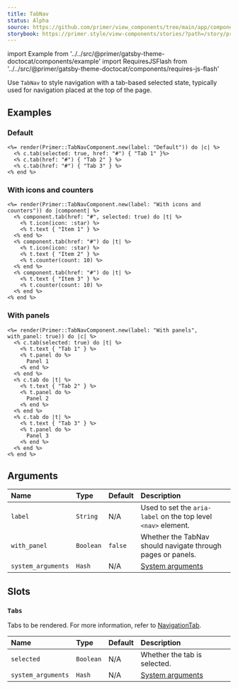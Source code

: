 ```yaml
---
title: TabNav
status: Alpha
source: https://github.com/primer/view_components/tree/main/app/components/primer/tab_nav_component.rb
storybook: https://primer.style/view-components/stories/?path=/story/primer-tab-nav-component
---
```


import Example from '../../src/@primer/gatsby-theme-doctocat/components/example'
import RequiresJSFlash from '../../src/@primer/gatsby-theme-doctocat/components/requires-js-flash'

<RequiresJSFlash />

<!-- Warning: AUTO-GENERATED file, do not edit. Add code comments to your Ruby instead <3 -->

Use `TabNav` to style navigation with a tab-based selected state, typically used for navigation placed at the top of the page.

## Examples

### Default

<Example src="  <div class='tabnav'>    <nav aria-label='Default' class='tabnav-tabs'>          <a href='#' aria-current='page' class='tabnav-tab'>          Tab 1    </a>          <a href='#' class='tabnav-tab'>          Tab 2    </a>          <a href='#' class='tabnav-tab'>          Tab 3    </a></nav></div>" />

```erb
<%= render(Primer::TabNavComponent.new(label: "Default")) do |c| %>
  <% c.tab(selected: true, href: "#") { "Tab 1" }%>
  <% c.tab(href: "#") { "Tab 2" } %>
  <% c.tab(href: "#") { "Tab 3" } %>
<% end %>
```

### With icons and counters

<Example src="  <div class='tabnav'>    <nav aria-label='With icons and counters' class='tabnav-tabs'>          <a href='#' aria-current='page' class='tabnav-tab'>    <svg viewBox='0 0 16 16' version='1.1' aria-hidden='true' height='16' width='16' class='octicon octicon-star'><path fill-rule='evenodd' d='M8 .25a.75.75 0 01.673.418l1.882 3.815 4.21.612a.75.75 0 01.416 1.279l-3.046 2.97.719 4.192a.75.75 0 01-1.088.791L8 12.347l-3.766 1.98a.75.75 0 01-1.088-.79l.72-4.194L.818 6.374a.75.75 0 01.416-1.28l4.21-.611L7.327.668A.75.75 0 018 .25zm0 2.445L6.615 5.5a.75.75 0 01-.564.41l-3.097.45 2.24 2.184a.75.75 0 01.216.664l-.528 3.084 2.769-1.456a.75.75 0 01.698 0l2.77 1.456-.53-3.084a.75.75 0 01.216-.664l2.24-2.183-3.096-.45a.75.75 0 01-.564-.41L8 2.694v.001z'></path></svg>      <span>Item 1</span>    </a>          <a href='#' class='tabnav-tab'>    <svg viewBox='0 0 16 16' version='1.1' aria-hidden='true' height='16' width='16' class='octicon octicon-star'><path fill-rule='evenodd' d='M8 .25a.75.75 0 01.673.418l1.882 3.815 4.21.612a.75.75 0 01.416 1.279l-3.046 2.97.719 4.192a.75.75 0 01-1.088.791L8 12.347l-3.766 1.98a.75.75 0 01-1.088-.79l.72-4.194L.818 6.374a.75.75 0 01.416-1.28l4.21-.611L7.327.668A.75.75 0 018 .25zm0 2.445L6.615 5.5a.75.75 0 01-.564.41l-3.097.45 2.24 2.184a.75.75 0 01.216.664l-.528 3.084 2.769-1.456a.75.75 0 01.698 0l2.77 1.456-.53-3.084a.75.75 0 01.216-.664l2.24-2.183-3.096-.45a.75.75 0 01-.564-.41L8 2.694v.001z'></path></svg>      <span>Item 2</span>    <span title='10' class='Counter'>10</span></a>          <a href='#' class='tabnav-tab'>          <span>Item 3</span>    <span title='10' class='Counter'>10</span></a></nav></div>" />

```erb
<%= render(Primer::TabNavComponent.new(label: "With icons and counters")) do |component| %>
  <% component.tab(href: "#", selected: true) do |t| %>
    <% t.icon(icon: :star) %>
    <% t.text { "Item 1" } %>
  <% end %>
  <% component.tab(href: "#") do |t| %>
    <% t.icon(icon: :star) %>
    <% t.text { "Item 2" } %>
    <% t.counter(count: 10) %>
  <% end %>
  <% component.tab(href: "#") do |t| %>
    <% t.text { "Item 3" } %>
    <% t.counter(count: 10) %>
  <% end %>
<% end %>
```

### With panels

<Example src="<tab-container>  <div class='tabnav'>    <div aria-label='With panels' role='tablist' class='tabnav-tabs'>          <button type='button' role='tab' aria-selected='true' class='tabnav-tab'>          <span>Tab 1</span>    </button>          <button type='button' role='tab' class='tabnav-tab'>          <span>Tab 2</span>    </button>          <button type='button' role='tab' class='tabnav-tab'>          <span>Tab 3</span>    </button></div></div>      <div role='tabpanel'>      Panel 1</div>      <div role='tabpanel' hidden='hidden'>      Panel 2</div>      <div role='tabpanel' hidden='hidden'>      Panel 3</div></tab-container>" />

```erb
<%= render(Primer::TabNavComponent.new(label: "With panels", with_panel: true)) do |c| %>
  <% c.tab(selected: true) do |t| %>
    <% t.text { "Tab 1" } %>
    <% t.panel do %>
      Panel 1
    <% end %>
  <% end %>
  <% c.tab do |t| %>
    <% t.text { "Tab 2" } %>
    <% t.panel do %>
      Panel 2
    <% end %>
  <% end %>
  <% c.tab do |t| %>
    <% t.text { "Tab 3" } %>
    <% t.panel do %>
      Panel 3
    <% end %>
  <% end %>
<% end %>
```

## Arguments

| Name | Type | Default | Description |
| :- | :- | :- | :- |
| `label` | `String` | N/A | Used to set the `aria-label` on the top level `<nav>` element. |
| `with_panel` | `Boolean` | `false` | Whether the TabNav should navigate through pages or panels. |
| `system_arguments` | `Hash` | N/A | [System arguments](/system-arguments) |

## Slots

### `Tabs`

Tabs to be rendered. For more information, refer to [NavigationTab](/components/navigationtab).

| Name | Type | Default | Description |
| :- | :- | :- | :- |
| `selected` | `Boolean` | N/A | Whether the tab is selected. |
| `system_arguments` | `Hash` | N/A | [System arguments](/system-arguments) |

